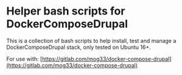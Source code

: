 # Helper bash scripts for DockerComposeDrupal

This is a collection of bash scripts to help install, test and manage a DockerComposeDrupal stack, only tested on Ubuntu 16+.

For use with: [https://gitlab.com/mog33/docker-compose-drupal](https://gitlab.com/mog33/docker-compose-drupal)
